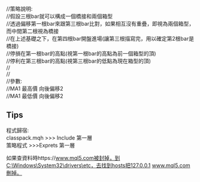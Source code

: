 //策略說明:<br/>
//假設三根bar就可以構成一個橋接和兩個箱型<br/>
//透過偏移第一根bar來跟第三根bar比對，如果相互沒有重疊，即視為兩個箱型，而中間第二根視為橋接<br/>
//在上述基礎之下，在第四根bar開盤進場(讓第三根描寫完，用以確定第2根bar是橋接)<br/>
//停損在第一根bar的高點(視第一根bar的高點為前一個箱型的頂)<br/>
//停利在第三根bar的高點(視第三根bar的低點為現在箱型的頂)<br/>
//<br/>
//<br/>
//參數:<br/>
//MA1 最高價 向後偏移2 <br/>
//MA1 最低價 向後偏移2 <br/>





## Tips
程式歸宿:<br/>
classpack.mqh >>> Include 第一層<br/>
策略程式 >>>Exprets 第一層<br/>



如果查資料時https://www.mql5.com被封掉，到C:\Windows\System32\drivers\etc，去找到hosts把127.0.0.1 www.mql5.com刪掉。<br/>
